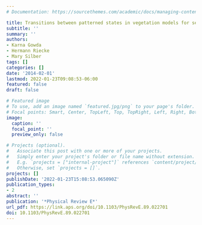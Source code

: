 ```yaml
---
# Documentation: https://sourcethemes.com/academic/docs/managing-content/

title: Transitions between patterned states in vegetation models for semiarid ecosystems
subtitle: ''
summary: ''
authors:
- Karna Gowda
- Hermann Riecke
- Mary Silber
tags: []
categories: []
date: '2014-02-01'
lastmod: 2022-01-23T09:08:53-06:00
featured: false
draft: false

# Featured image
# To use, add an image named `featured.jpg/png` to your page's folder.
# Focal points: Smart, Center, TopLeft, Top, TopRight, Left, Right, BottomLeft, Bottom, BottomRight.
image:
  caption: ''
  focal_point: ''
  preview_only: false

# Projects (optional).
#   Associate this post with one or more of your projects.
#   Simply enter your project's folder or file name without extension.
#   E.g. `projects = ["internal-project"]` references `content/project/deep-learning/index.md`.
#   Otherwise, set `projects = []`.
projects: []
publishDate: '2022-01-23T15:08:53.065090Z'
publication_types:
- 2
abstract: ''
publication: '*Physical Review E*'
url_pdf: https://link.aps.org/doi/10.1103/PhysRevE.89.022701
doi: 10.1103/PhysRevE.89.022701
---
```

